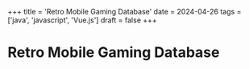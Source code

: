 +++
title = 'Retro Mobile Gaming Database'
date = 2024-04-26
tags = ['java', 'javascript', 'Vue.js']
draft = false
+++

# Retro Mobile Gaming Database
